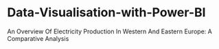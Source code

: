 # Data-Visualisation-with-Power-BI
 An Overview Of Electricity Production In Western And Eastern Europe: A Comparative Analysis
